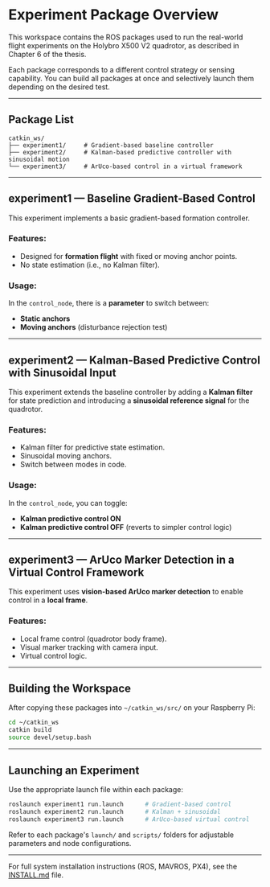 # Experiment Package Overview

This workspace contains the ROS packages used to run the real-world flight experiments on the Holybro X500 V2 quadrotor, as described in Chapter 6 of the thesis.

Each package corresponds to a different control strategy or sensing capability. You can build all packages at once and selectively launch them depending on the desired test.

---

## Package List

```
catkin_ws/
├── experiment1/     # Gradient-based baseline controller
├── experiment2/     # Kalman-based predictive controller with sinusoidal motion
└── experiment3/     # ArUco-based control in a virtual framework
```

---

## experiment1 — Baseline Gradient-Based Control

This experiment implements a basic gradient-based formation controller.

### Features:
- Designed for **formation flight** with fixed or moving anchor points.
- No state estimation (i.e., no Kalman filter).

### Usage:
In the `control_node`, there is a **parameter** to switch between:
- **Static anchors**
- **Moving anchors** (disturbance rejection test)

---

## experiment2 — Kalman-Based Predictive Control with Sinusoidal Input

This experiment extends the baseline controller by adding a **Kalman filter** for state prediction and introducing a **sinusoidal reference signal** for the quadrotor.

### Features:
- Kalman filter for predictive state estimation.
- Sinusoidal moving anchors.
- Switch between modes in code.

### Usage:
In the `control_node`, you can toggle:
- **Kalman predictive control ON**
- **Kalman predictive control OFF** (reverts to simpler control logic)

---

## experiment3 — ArUco Marker Detection in a Virtual Control Framework

This experiment uses **vision-based ArUco marker detection** to enable control in a **local frame**.

### Features:
- Local frame control (quadrotor body frame).
- Visual marker tracking with camera input.
- Virtual control logic.

---

## Building the Workspace

After copying these packages into `~/catkin_ws/src/` on your Raspberry Pi:

```bash
cd ~/catkin_ws
catkin build
source devel/setup.bash
```

---

## Launching an Experiment

Use the appropriate launch file within each package:

```bash
roslaunch experiment1 run.launch      # Gradient-based control
roslaunch experiment2 run.launch      # Kalman + sinusoidal
roslaunch experiment3 run.launch      # ArUco-based virtual control
```

Refer to each package's `launch/` and `scripts/` folders for adjustable parameters and node configurations.

---

For full system installation instructions (ROS, MAVROS, PX4), see the [INSTALL.md](../INSTALL.md) file.
